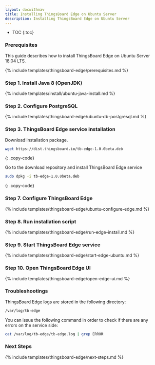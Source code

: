 ```yaml
---
layout: docwithnav
title: Installing ThingsBoard Edge on Ubuntu Server
description: Installing ThingsBoard Edge on Ubuntu Server
---
```


* TOC
{:toc}

### Prerequisites

This guide describes how to install ThingsBoard Edge on Ubuntu Server 18.04 LTS. 

{% include templates/thingsboard-edge/prerequisites.md %}

### Step 1. Install Java 8 (OpenJDK) 

{% include templates/install/ubuntu-java-install.md %}

### Step 2. Configure PostgreSQL

{% include templates/thingsboard-edge/ubuntu-db-postgresql.md %}

### Step 3. ThingsBoard Edge service installation

Download installation package.

```bash
wget https://dist.thingsboard.io/tb-edge-1.0.0beta.deb
```
{: .copy-code}

Go to the download repository and install ThingsBoard Edge service

```bash
sudo dpkg -i tb-edge-1.0.0beta.deb
```
{: .copy-code}

### Step 7. Configure ThingsBoard Edge

{% include templates/thingsboard-edge/ubuntu-configure-edge.md %}

### Step 8. Run installation script

{% include templates/thingsboard-edge/run-edge-install.md %} 

### Step 9. Start ThingsBoard Edge service

{% include templates/thingsboard-edge/start-edge-ubuntu.md %} 

### Step 10. Open ThingsBoard Edge UI

{% include templates/thingsboard-edge/open-edge-ui.md %} 

### Troubleshootings

ThingsBoard Edge logs are stored in the following directory:
 
```bash
/var/log/tb-edge
```

You can issue the following command in order to check if there are any errors on the service side:
 
```bash
cat /var/log/tb-edge/tb-edge.log | grep ERROR
```

### Next Steps

{% include templates/thingsboard-edge/next-steps.md %}